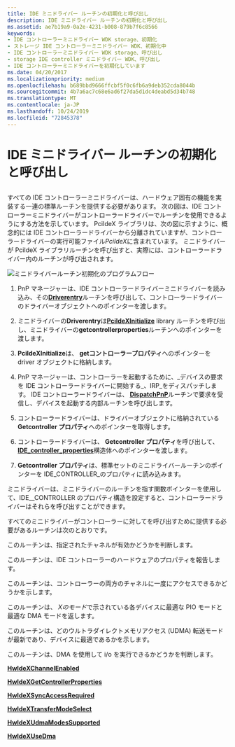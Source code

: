 ```yaml
---
title: IDE ミニドライバー ルーチンの初期化と呼び出し
description: IDE ミニドライバー ルーチンの初期化と呼び出し
ms.assetid: ae7b19a9-0a2e-4231-b008-879b7f6c8566
keywords:
- IDE コントローラーミニドライバー WDK storage、初期化
- ストレージ IDE コントローラーミニドライバー WDK、初期化中
- IDE コントローラーミニドライバー WDK storage、呼び出し
- storage IDE controller ミニドライバー WDK、呼び出し
- IDE コントローラーミニドライバーを初期化しています
ms.date: 04/20/2017
ms.localizationpriority: medium
ms.openlocfilehash: b689bbd9666ffcbf5f0c6fb6a9deb352cda8044b
ms.sourcegitcommit: 4b7a6ac7c68e6ad6f27da5d1dc4deabd5d34b748
ms.translationtype: MT
ms.contentlocale: ja-JP
ms.lasthandoff: 10/24/2019
ms.locfileid: "72845378"
---
```

# <a name="initializing-and-calling-ide-minidriver-routines"></a>IDE ミニドライバー ルーチンの初期化と呼び出し


## <span id="ddk_initializing_and_calling_ide_minidriver_routines_kr"></span><span id="DDK_INITIALIZING_AND_CALLING_IDE_MINIDRIVER_ROUTINES_KR"></span>


すべての IDE コントローラーミニドライバーは、ハードウェア固有の機能を実装する一連の標準ルーチンを提供する必要があります。 次の図は、IDE コントローラーミニドライバーがコントローラードライバーでルーチンを使用できるようにする方法を示しています。 PciIdeX ライブラリは、次の図に示すように、概念的には IDE コントローラードライバーから分離されていますが、コントローラードライバーの実行可能ファイル*PciIdeX*に含まれています。 ミニドライバーが PciIdeX ライブラリルーチンを呼び出すと、実際には、コントローラードライバー内のルーチンが呼び出されます。

![ミニドライバールーチン初期化のプログラムフロー](images/idecallbacks.png)

1.  PnP マネージャーは、IDE コントローラードライバーミニドライバーを読み込み、その[**Driverentry**](https://docs.microsoft.com/windows-hardware/drivers/ddi/wdm/nc-wdm-driver_initialize)ルーチンを呼び出して、コントローラードライバーのドライバーオブジェクトへのポインターを渡します。

2.  ミニドライバーの**Driverentry**は[**PciIdeXInitialize**](https://docs.microsoft.com/previous-versions/windows/hardware/drivers/ff563788(v=vs.85)) library ルーチンを呼び出し、ミニドライバーの**getcontrollerproperties**ルーチンへのポインターを渡します。

3.  **PciIdeXInitialize**は、 **getコントローラープロパティ**へのポインターを driver オブジェクトに格納します。

4.  PnP マネージャーは、コントローラーを起動するために、\_デバイスの要求を IDE コントローラードライバーに開始する\_、IRP\_をディスパッチします。 IDE コントローラードライバーは、 [**DispatchPnP**](https://docs.microsoft.com/windows-hardware/drivers/ddi/wdm/nc-wdm-driver_dispatch)ルーチンで要求を受信し、デバイスを起動する内部ルーチンを呼び出します。

5.  コントローラードライバーは、ドライバーオブジェクトに格納されている**Getcontroller プロパティ**へのポインターを取得します。

6.  コントローラードライバーは、 **Getcontroller プロパティ**を呼び出して、 [**IDE\_controller\_properties**](https://docs.microsoft.com/previous-versions/windows/hardware/drivers/ff559076(v=vs.85))構造体へのポインターを渡します。

7.  **Getcontroller プロパティ**は、標準セットのミニドライバールーチンのポインターを IDE\_CONTROLLER\_のプロパティに読み込みます。

ミニドライバーは、ミニドライバーのルーチンを指す関数ポインターを使用して、IDE\_\_CONTROLLER のプロパティ構造を設定すると、コントローラードライバーはそれらを呼び出すことができます。

すべてのミニドライバーがコントローラーに対してを呼び出すために提供する必要があるルーチンは次のとおりです。

このルーチンは、指定されたチャネルが有効かどうかを判断します。

このルーチンは、IDE コントローラーのハードウェアのプロパティを報告します。

このルーチンは、コントローラーの両方のチャネルに一度にアクセスできるかどうかを示します。

このルーチンは、 *Xのモード*で示されている各デバイスに最適な PIO モードと最適な DMA モードを返します。

このルーチンは、どのウルトラダイレクトメモリアクセス (UDMA) 転送モードが最新であり、デバイスに最適であるかを示します。

このルーチンは、DMA を使用して i/o を実行できるかどうかを判断します。

[**HwIdeXChannelEnabled**](https://docs.microsoft.com/previous-versions/windows/hardware/drivers/ff557252(v=vs.85))

[**HwIdeXGetControllerProperties**](https://docs.microsoft.com/previous-versions/windows/hardware/drivers/ff557254(v=vs.85))

[**HwIdeXSyncAccessRequired**](https://docs.microsoft.com/previous-versions/windows/hardware/drivers/ff557256(v=vs.85))

[**HwIdeXTransferModeSelect**](https://docs.microsoft.com/previous-versions/windows/hardware/drivers/ff557260(v=vs.85))

[**HwIdeXUdmaModesSupported**](https://docs.microsoft.com/previous-versions/windows/hardware/drivers/ff557264(v=vs.85))

[**HwIdeXUseDma**](https://docs.microsoft.com/previous-versions/windows/hardware/drivers/ff557266(v=vs.85))

 

 




